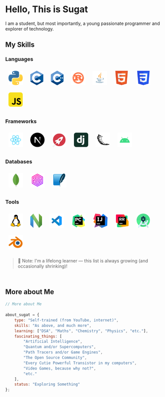 # Hello, This is <b>Sugat</b>

I am a student, but most importantly, a young passionate programmer and explorer of technology.

## My Skills

### Languages
<p>
  <img src="./img/python.png" style="height:45px; margin:10px;" alt="Python"/>
  <img src="./img/c.png" style="height:45px; margin:10px;" alt="C"/>
  <img src="./img/cpp.png" style="height:45px; margin:10px;" alt="C++"/>
  <img src="./img/rust.png" style="height:45px; margin:10px;" alt="Rust"/>
  <img src="./img/java.svg" style="height:45px; margin:10px;" alt="Java"/>
  <img src="./img/html5.svg" style="height:45px; margin:10px;" alt="HTML5"/>
  <img src="./img/css3.svg" style="height:45px; margin:10px;" alt="CSS3"/>
  <img src="./img/javascript.svg" style="height:45px; margin:10px;" alt="JavaScript"/>
</p>

### Frameworks
<p>
  <img src="./img/react.svg" style="height:45px; margin:10px;" alt="React"/>
  <img src="./img/nextjs.png" style="height:45px; margin:10px;" alt="Next.js"/>
  <img src="./img/rocketrs.png" style="height:45px; margin:10px;" alt="rocket.rs"/>
  <img src="./img/django.svg" style="height:45px; margin:10px;" alt="Django"/>
  <img src="./img/flask.png" style="height:45px; margin:10px;" alt="Flask"/>
  <img src="./img/android.svg" style="height:45px; margin:10px;" alt="Android"/>
</p>

### Databases
<p>
  <img src="./img/mongodb.png" style="height:45px; margin:10px;" alt="MongoDB"/>
  <img src="./img/surrealdb.png" style="height:45px; margin:10px;" alt="SurrealDB"/>
  <img src="./img/sqlite.png" style="height:45px; margin:10px;" alt="SQLite"/>
</p>

### Tools
<p>
  <img src="./img/linux.png" style="height:45px; margin:10px;" alt="Linux"/>
  <img src="./img/nvim.svg" style="height:45px; margin:10px;" alt="Neovim"/>
  <img src="./img/vscode.svg" style="height:45px; margin:10px;" alt="VS Code"/>
  <img src="./img/pycharm.png" style="height:45px; margin:10px;" alt="PyCharm"/>
  <img src="./img/Intellij-Idea.svg" style="height:45px; margin:10px;" alt="IntelliJ IDEA"/>
  <img src="./img/rustrover.png" style="height:45px; margin:10px;" alt="RustRover"/>
  <img src="./img/as.png" style="height:45px; margin:10px;" alt="Android Studio"/>
  <img src="./img/blender.png" style="height:45px; margin:10px;" alt="Blender"/>
</p>

> 🧠 Note: I'm a lifelong learner — this list is always growing (and occasionally shrinking)!

<br/>

## More about Me
```javascript
// More about Me

about_sugat = {
    type: "Self-trained (from YouTube, internet)",
    skills: "As above, and much more",
    learning: ["DSA", "Maths", "Chemistry", "Physics", "etc."],
    fascinating_things: [
        "Artificial Intelligence",
        "Quantum and/or Supercomputers",
        "Path Tracers and/or Game Engines",
        "The Open Source Community",
        "Every Cutie Powerful Transistor in my computers",
        "Video Games, because why not?",
        "etc."
    ],
    status: "Exploring Something"
};